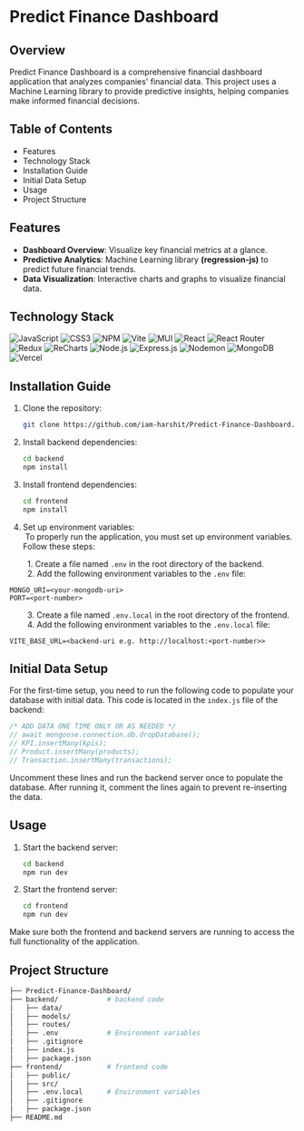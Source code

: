 # Predict Finance Dashboard

## Overview

Predict Finance Dashboard is a comprehensive financial dashboard application that analyzes companies' financial data. This project uses a Machine Learning library to provide predictive insights, helping companies make informed financial decisions.

## Table of Contents

- Features
- Technology Stack
- Installation Guide
- Initial Data Setup
- Usage
- Project Structure

## Features

- **Dashboard Overview**: Visualize key financial metrics at a glance.
- **Predictive Analytics**: Machine Learning library **(regression-js)** to predict future financial trends.
- **Data Visualization**: Interactive charts and graphs to visualize financial data.

## Technology Stack
![JavaScript](https://img.shields.io/badge/javascript-%23323330.svg?style=for-the-badge&logo=javascript&logoColor=%23F7DF1E)  ![CSS3](https://img.shields.io/badge/css3-%231572B6.svg?style=for-the-badge&logo=css3&logoColor=white) ![NPM](https://img.shields.io/badge/NPM-%23CB3837.svg?style=for-the-badge&logo=npm&logoColor=white) ![Vite](https://img.shields.io/badge/vite-%23646CFF.svg?style=for-the-badge&logo=vite&logoColor=white) ![MUI](https://img.shields.io/badge/MUI-%230081CB.svg?style=for-the-badge&logo=mui&logoColor=white) ![React](https://img.shields.io/badge/react-%2320232a.svg?style=for-the-badge&logo=react&logoColor=%2361DAFB) ![React Router](https://img.shields.io/badge/React_Router-CA4245?style=for-the-badge&logo=react-router&logoColor=white) ![Redux](https://img.shields.io/badge/redux-%23593d88.svg?style=for-the-badge&logo=redux&logoColor=white) ![ReCharts](https://img.shields.io/badge/-Recharts-61DAFB?logo=recharts&logoColor=white&style=for-the-badge)
![Node.js](https://img.shields.io/badge/-Node.js-339933?logo=node.js&logoColor=white&style=for-the-badge) ![Express.js](https://img.shields.io/badge/express.js-%23404d59.svg?style=for-the-badge&logo=express&logoColor=%2361DAFB) ![Nodemon](https://img.shields.io/badge/NODEMON-%23323330.svg?style=for-the-badge&logo=nodemon&logoColor=%BBDEAD)
![MongoDB](https://img.shields.io/badge/-MongoDB-47A248?logo=mongodb&logoColor=white&style=for-the-badge) ![Vercel](https://img.shields.io/badge/vercel-%23000000.svg?style=for-the-badge&logo=vercel&logoColor=white)

## Installation Guide

1. Clone the repository:
   ```bash
   git clone https://github.com/iam-harshit/Predict-Finance-Dashboard.git
2. Install backend dependencies:
   ```bash
   cd backend
   npm install
3. Install frontend dependencies:
   ```bash
   cd frontend
   npm install
4. Set up environment variables:\
&nbsp;To properly run the application, you must set up environment variables. Follow these steps:

&nbsp;&nbsp;&nbsp;&nbsp;&nbsp;&nbsp;&nbsp;&nbsp;1. Create a file named `.env` in the root directory of the backend.\
&nbsp;&nbsp;&nbsp;&nbsp;&nbsp;&nbsp;&nbsp;&nbsp;2. Add the following environment variables to the `.env` file:

   ```plaintext
   MONGO_URI=<your-mongodb-uri>
   PORT=<port-number>
```
&nbsp;&nbsp;&nbsp;&nbsp;&nbsp;&nbsp;&nbsp;&nbsp;3. Create a file named `.env.local` in the root directory of the frontend.\
&nbsp;&nbsp;&nbsp;&nbsp;&nbsp;&nbsp;&nbsp;&nbsp;4. Add the following environment variables to the `.env.local` file:

   ```plaintext
   VITE_BASE_URL=<backend-uri e.g. http://localhost:<port-number>>
   ```

## Initial Data Setup

For the first-time setup, you need to run the following code to populate your database with initial data. This code is located in the `index.js` file of the backend:

```javascript
/* ADD DATA ONE TIME ONLY OR AS NEEDED */
// await mongoose.connection.db.dropDatabase();
// KPI.insertMany(kpis);
// Product.insertMany(products);
// Transaction.insertMany(transactions);
```
Uncomment these lines and run the backend server once to populate the database. After running it, comment the lines again to prevent re-inserting the data.

## Usage

1. Start the backend server:
   ```bash
   cd backend
   npm run dev
2. Start the frontend server:
   ```bash
   cd frontend
   npm run dev
Make sure both the frontend and backend servers are running to access the full functionality of the application.

## Project Structure
```bash
├── Predict-Finance-Dashboard/
├── backend/            # backend code
│   ├── data/
│   ├── models/
│   ├── routes/
│   ├── .env            # Environment variables
│   ├── .gitignore
│   ├── index.js
│   ├── package.json
├── frontend/           # frontend code
│   ├── public/
│   ├── src/
│   ├── .env.local      # Environment variables
│   ├── .gitignore
│   ├── package.json
├── README.md
